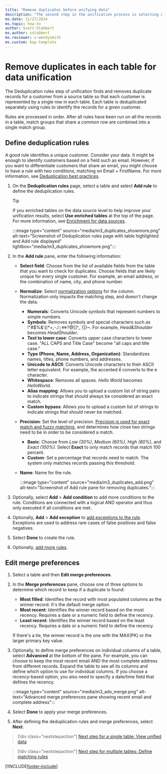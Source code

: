 ```yaml
---
title: "Remove duplicates before unifying data"
description: "The second step in the unification process is selecting which record to keep when duplicates are found."
ms.date: 11/27/2024
ms.topic: how-to
author: Scott-Stabbert
ms.author: sstabbert
ms.reviewer: v-wendysmith
ms.custom: bap-template
---
```


# Remove duplicates in each table for data unification

The Deduplication rules step of unification finds and removes duplicate records for a customer from a source table so that each customer is represented by a single row in each table. Each table is deduplicated separately using rules to identify the records for a given customer.

Rules are processed in order.  After all rules have been run on all the records in a table, match groups that share a common row are combined into a single match group.

## Define deduplication rules

A good rule identifies a unique customer. Consider your data. It might be enough to identify customers based on a field such as email. However, if you want to differentiate customers that share an email, you might choose to have a rule with two conditions, matching on Email + FirstName. For more information, see [Deduplication best practices](data-unification-best-practices.md#deduplication).

1. On the **Deduplication rules** page, select a table and select **Add rule** to define the deduplication rules.

   > [!TIP]
   > If you enriched tables on the data source level to help improve your unification results, select **Use enriched tables** at the top of the page. For more information, see [Enrichment for data sources](data-sources-enrichment.md).

   :::image type="content" source="media/m3_duplicates_showmore.png" alt-text="Screenshot of Deduplication rules page with table highlighted and Add rule displayed"  lightbox="media/m3_duplicates_showmore.png":::

1. In the **Add rule** pane, enter the following information:
   - **Select field**: Choose from the list of available fields from the table that you want to check for duplicates. Choose fields that are likely unique for every single customer. For example, an email address, or the combination of name, city, and phone number.

   - **Normalize**: Select [normalization options](data-unification-best-practices.md#normalization) for the column. Normalization only impacts the matching step, and doesn't change the data.
      - **Numerals**: Converts Unicode symbols that represent numbers to simple numbers.
      - **Symbols**: Removes symbols and special characters such as !"#$%&'()*+,-./:;<=>?@[\]^_`{|}~. For example, *Head&Shoulder* becomes *HeadShoulder*.
      - **Text to lower case**: Converts upper case characters to lower case. "ALL CAPS and Title Case" become "all caps and title case."
      - **Type (Phone, Name, Address, Organization)**: Standardizes names, titles, phone numbers, and addresses.
      - **Unicode to ASCII**: Converts Unicode characters to their ASCII letter equivalent. For example, the accented ề converts to the e character.
      - **Whitespace**: Removes all spaces. *Hello   World* becomes *HelloWorld*.
      - **Alias mapping**: Allows you to upload a custom list of string pairs to indicate strings that should always be considered an exact match.
      - **Custom bypass**: Allows you to upload a custom list of strings to indicate strings that should never be matched.

   - **Precision**: Set the level of precision. [Precision is used for exact match and fuzzy matching](data-unification-best-practices.md), and determines how close two strings need to be in order to be considered a match.
      - **Basic**: Choose from *Low (30%)*, *Medium (60%)*, *High (80%)*, and *Exact (100%)*. Select **Exact** to only match records that match 100 percent.
      - **Custom**: Set a percentage that records need to match. The system only matches records passing this threshold.
   - **Name**: Name for the rule.

      :::image type="content" source="media/m3_duplicates_add.png" alt-text="Screenshot of Add rule pane for removing duplicates.":::

1. Optionally, select **Add** > **Add condition** to add more conditions to the rule. Conditions are connected with a logical AND operator and thus only executed if all conditions are met.

1. Optionally, **Add** > **Add exception** to [add exceptions to the rule](data-unification-match-tables.md#add-exceptions-to-a-rule). Exceptions are used to address rare cases of false positives and false negatives.

1. Select **Done** to create the rule.

1. Optionally, [add more rules](#define-deduplication-rules).

## Edit merge preferences

1. Select a table and then **Edit merge preferences**.

1. In the **Merge preferences** pane, choose one of three options to determine which record to keep if a duplicate is found:
   - **Most filled**: Identifies the record with most populated columns as the winner record. It's the default merge option.
   - **Most recent**: Identifies the winner record based on the most recency. Requires a date or a numeric field to define the recency.
   - **Least recent**: Identifies the winner record based on the least recency. Requires a date or a numeric field to define the recency.

   If there's a tie, the winner record is the one with the MAX(PK) or the larger primary key value.

1. Optionally, to define merge preferences on individual columns of a table, select **Advanced** at the bottom of the pane. For example, you can choose to keep the most recent email AND the most complete address from different records. Expand the table to see all its columns and define which option to use for individual columns. If you choose a recency-based option, you also need to specify a date/time field that defines the recency.

   :::image type="content" source="media/m3_adv_merge.png" alt-text="Advanced merge preferences pane showing recent email and complete address":::

1. Select **Done** to apply your merge preferences.

1. After defining the deduplication rules and merge preferences, select **Next**.
  
> [!div class="nextstepaction"]
> [Next step for a single table: View unified data](data-unification-merge-tables.md)

> [!div class="nextstepaction"]
> [Next step for multiple tables: Define matching rules](data-unification-match-tables.md)

[!INCLUDE[footer-include](includes/footer-banner.md)]
